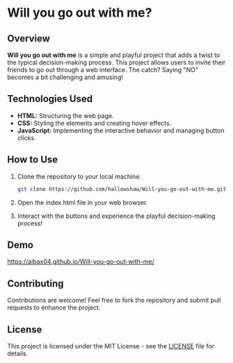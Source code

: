 # Will you go out with me?

## Overview

**Will you go out with me** is a simple and playful project that adds a twist to the typical decision-making process. This project allows users to invite their friends to go out through a web interface. The catch? Saying "NO" becomes a bit challenging and amusing!

## Technologies Used

- **HTML:** Structuring the web page.
- **CSS:** Styling the elements and creating hover effects.
- **JavaScript:** Implementing the interactive behavior and managing button clicks.

## How to Use

1. Clone the repository to your local machine.
   ```bash
   git clone https://github.com/hallowshaw/Will-you-go-out-with-me.git
   ```
2. Open the index.html file in your web browser.

3. Interact with the buttons and experience the playful decision-making process!

## Demo

https://aibax04.github.io/Will-you-go-out-with-me/

## Contributing 

Contributions are welcome! Feel free to fork the repository and submit pull requests to enhance the project.

## License

This project is licensed under the MIT License - see the [LICENSE](LICENSE) file for details.
